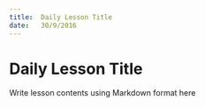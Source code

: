 ```yaml
---
title:  Daily Lesson Title
date:   30/9/2016
---
```


# Daily Lesson Title

Write lesson contents using Markdown format here